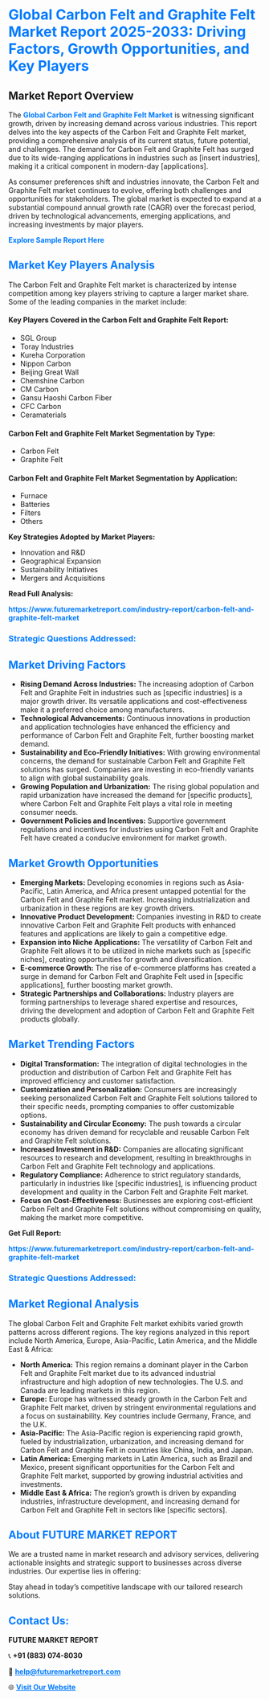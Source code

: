 <h1 style="color: #007BFF;">Global Carbon Felt and Graphite Felt Market Report 2025-2033: Driving Factors, Growth Opportunities, and Key Players</h1>

<section id="overview">
<h2>Market Report Overview</h2>
<p>The <a href="https://www.futuremarketreport.com/industry-report/carbon-felt-and-graphite-felt-market" style="color: #007BFF; text-decoration: none;"><strong>Global Carbon Felt and Graphite Felt Market</strong></a> is witnessing significant growth, driven by increasing demand across various industries. This report delves into the key aspects of the Carbon Felt and Graphite Felt market, providing a comprehensive analysis of its current status, future potential, and challenges. The demand for Carbon Felt and Graphite Felt has surged due to its wide-ranging applications in industries such as [insert industries], making it a critical component in modern-day [applications].</p>
<p>As consumer preferences shift and industries innovate, the Carbon Felt and Graphite Felt market continues to evolve, offering both challenges and opportunities for stakeholders. The global market is expected to expand at a substantial compound annual growth rate (CAGR) over the forecast period, driven by technological advancements, emerging applications, and increasing investments by major players.</p>
</section>

<section id="overview">
<p><a href="https://www.futuremarketreport.com/request-sample/reportId=43256" style="color: #007BFF; text-decoration: none;"><strong>Explore Sample Report Here</strong></a></p>
</section>

<section id="key-players">
<h2 style="color: #007BFF;">Market Key Players Analysis</h2>
<p>The Carbon Felt and Graphite Felt market is characterized by intense competition among key players striving to capture a larger market share. Some of the leading companies in the market include:</p>
<h4>Key Players Covered in the Carbon Felt and Graphite Felt Report:</h4>
<ul><li>SGL Group</li><li>Toray Industries</li><li>Kureha Corporation</li><li>Nippon Carbon</li><li>Beijing Great Wall</li><li>Chemshine Carbon</li><li>CM Carbon</li><li>Gansu Haoshi Carbon Fiber</li><li>CFC Carbon</li><li>Ceramaterials</li></ul>
<h4>Carbon Felt and Graphite Felt Market Segmentation by Type:</h4>
<ul><li>Carbon Felt</li><li>Graphite Felt</li></ul>

<h4>Carbon Felt and Graphite Felt Market Segmentation by Application:</h4>
<ul><li>Furnace</li><li>Batteries</li><li>Filters</li><li>Others</li></ul>
<p><strong>Key Strategies Adopted by Market Players:</strong></p>
<ul>
<li>Innovation and R&D</li>
<li>Geographical Expansion</li>
<li>Sustainability Initiatives</li>
<li>Mergers and Acquisitions</li>
</ul>
</section>

<section>
<p><strong>Read Full Analysis: </strong></p><a href="https://www.futuremarketreport.com/industry-report/carbon-felt-and-graphite-felt-market" style="color: #007BFF; text-decoration: none;"><strong>https://www.futuremarketreport.com/industry-report/carbon-felt-and-graphite-felt-market</strong></a>
<h3 style="color: #007BFF;">Strategic Questions Addressed:</h3>
</section>

<section id="driving-factors">
<h2 style="color: #007BFF;">Market Driving Factors</h2>
<ul>
<li><strong>Rising Demand Across Industries:</strong> The increasing adoption of Carbon Felt and Graphite Felt in industries such as [specific industries] is a major growth driver. Its versatile applications and cost-effectiveness make it a preferred choice among manufacturers.</li>
<li><strong>Technological Advancements:</strong> Continuous innovations in production and application technologies have enhanced the efficiency and performance of Carbon Felt and Graphite Felt, further boosting market demand.</li>
<li><strong>Sustainability and Eco-Friendly Initiatives:</strong> With growing environmental concerns, the demand for sustainable Carbon Felt and Graphite Felt solutions has surged. Companies are investing in eco-friendly variants to align with global sustainability goals.</li>
<li><strong>Growing Population and Urbanization:</strong> The rising global population and rapid urbanization have increased the demand for [specific products], where Carbon Felt and Graphite Felt plays a vital role in meeting consumer needs.</li>
<li><strong>Government Policies and Incentives:</strong> Supportive government regulations and incentives for industries using Carbon Felt and Graphite Felt have created a conducive environment for market growth.</li>
</ul>
</section>

<section id="growth-opportunities">
<h2 style="color: #007BFF;">Market Growth Opportunities</h2>
<ul>
<li><strong>Emerging Markets:</strong> Developing economies in regions such as Asia-Pacific, Latin America, and Africa present untapped potential for the Carbon Felt and Graphite Felt market. Increasing industrialization and urbanization in these regions are key growth drivers.</li>
<li><strong>Innovative Product Development:</strong> Companies investing in R&D to create innovative Carbon Felt and Graphite Felt products with enhanced features and applications are likely to gain a competitive edge.</li>
<li><strong>Expansion into Niche Applications:</strong> The versatility of Carbon Felt and Graphite Felt allows it to be utilized in niche markets such as [specific niches], creating opportunities for growth and diversification.</li>
<li><strong>E-commerce Growth:</strong> The rise of e-commerce platforms has created a surge in demand for Carbon Felt and Graphite Felt used in [specific applications], further boosting market growth.</li>
<li><strong>Strategic Partnerships and Collaborations:</strong> Industry players are forming partnerships to leverage shared expertise and resources, driving the development and adoption of Carbon Felt and Graphite Felt products globally.</li>
</ul>
</section>

<section id="trending-factors">
<h2 style="color: #007BFF;">Market Trending Factors</h2>
<ul>
<li><strong>Digital Transformation:</strong> The integration of digital technologies in the production and distribution of Carbon Felt and Graphite Felt has improved efficiency and customer satisfaction.</li>
<li><strong>Customization and Personalization:</strong> Consumers are increasingly seeking personalized Carbon Felt and Graphite Felt solutions tailored to their specific needs, prompting companies to offer customizable options.</li>
<li><strong>Sustainability and Circular Economy:</strong> The push towards a circular economy has driven demand for recyclable and reusable Carbon Felt and Graphite Felt solutions.</li>
<li><strong>Increased Investment in R&D:</strong> Companies are allocating significant resources to research and development, resulting in breakthroughs in Carbon Felt and Graphite Felt technology and applications.</li>
<li><strong>Regulatory Compliance:</strong> Adherence to strict regulatory standards, particularly in industries like [specific industries], is influencing product development and quality in the Carbon Felt and Graphite Felt market.</li>
<li><strong>Focus on Cost-Effectiveness:</strong> Businesses are exploring cost-efficient Carbon Felt and Graphite Felt solutions without compromising on quality, making the market more competitive.</li>
</ul>
</section>

<section>
<p><strong>Get Full Report: </strong></p><a href="https://www.futuremarketreport.com/industry-report/carbon-felt-and-graphite-felt-market" style="color: #007BFF; text-decoration: none;"><strong>https://www.futuremarketreport.com/industry-report/carbon-felt-and-graphite-felt-market</strong></a>
<h3 style="color: #007BFF;">Strategic Questions Addressed:</h3>
</section>


<section id="regional-analysis">
<h2 style="color: #007BFF;">Market Regional Analysis</h2>
<p>The global Carbon Felt and Graphite Felt market exhibits varied growth patterns across different regions. The key regions analyzed in this report include North America, Europe, Asia-Pacific, Latin America, and the Middle East & Africa:</p>
<ul>
<li><strong>North America:</strong> This region remains a dominant player in the Carbon Felt and Graphite Felt market due to its advanced industrial infrastructure and high adoption of new technologies. The U.S. and Canada are leading markets in this region.</li>
<li><strong>Europe:</strong> Europe has witnessed steady growth in the Carbon Felt and Graphite Felt market, driven by stringent environmental regulations and a focus on sustainability. Key countries include Germany, France, and the U.K.</li>
<li><strong>Asia-Pacific:</strong> The Asia-Pacific region is experiencing rapid growth, fueled by industrialization, urbanization, and increasing demand for Carbon Felt and Graphite Felt in countries like China, India, and Japan.</li>
<li><strong>Latin America:</strong> Emerging markets in Latin America, such as Brazil and Mexico, present significant opportunities for the Carbon Felt and Graphite Felt market, supported by growing industrial activities and investments.</li>
<li><strong>Middle East & Africa:</strong> The region’s growth is driven by expanding industries, infrastructure development, and increasing demand for Carbon Felt and Graphite Felt in sectors like [specific sectors].</li>
</ul>
</section>

<footer>
<h2 style="color: #007BFF;">About FUTURE MARKET REPORT</h2>
<p>We are a trusted name in market research and advisory services, delivering actionable insights and strategic support to businesses across diverse industries. Our expertise lies in offering:</p>

<p>Stay ahead in today’s competitive landscape with our tailored research solutions.</p>

<h2 style="color: #007BFF;">Contact Us:</h2>
<p><strong>FUTURE MARKET REPORT</strong></p>
<p>📞 <strong>+91 (883) 074-8030</strong></p>
<p>📧 <strong><a href="mailto:help@futuremarketreport.com" style="color: #007BFF;">help@futuremarketreport.com</a></strong></p>
<p>🌐 <strong><a href="https://www.futuremarketreport.com/" style="color: #007BFF;">Visit Our Website</a></strong></p>
</footer>